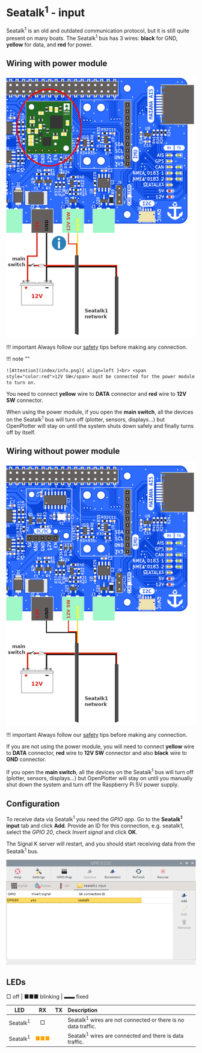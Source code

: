 # Seatalk<sup>1</sup> - input

Seatalk<sup>1</sup> is an old and outdated communication protocol, but it is still quite present on many boats. The Seatalk<sup>1</sup> bus has 3 wires: **black** for GND, **yellow** for data, and **red** for power.

## Wiring with power module

![Wiring with power module](seatalk/seatalk-dcdc.png)

!!! important
    Always follow our [safety](index.md#safety) tips before making any connection.

!!! note ""

    ![Attention](index/info.png){ align=left }<br> <span style="color:red">12V SW</span> must be connected for the power module to turn on.

You need to connect **yellow** wire to **DATA** connector and **red** wire to **12V SW** connector.

When using the power module, if you open the **main switch**, all the devices on the Seatalk<sup>1</sup> bus will turn off (plotter, sensors, displays...) but OpenPlotter will stay on until the system shuts down safely and finally turns off by itself.

## Wiring without power module

![Wiring without power module](seatalk/seatalk-no-dcdc.png)

!!! important
    Always follow our [safety](index.md#safety) tips before making any connection.
    
If you are not using the power module, you will need to connect **yellow** wire to **DATA** connector, **red** wire to **12V SW** connector and also **black** wire to **GND** connector.

If you open the **main switch**, all the devices on the Seatalk<sup>1</sup> bus will turn off (plotter, sensors, displays...) but OpenPlotter will stay on until you manually shut down the system and turn off the Raspberry Pi 5V power supply.

## Configuration

To receive data via Seatalk<sup>1</sup> you need the *GPIO app*. Go to the **Seatalk<sup>1</sup> input** tab and click **Add**. Provide an ID for this connection, e.g. seatalk1, select the *GPIO 20*, check *Invert signal* and click **OK**.

The Signal K server will restart, and you should start receiving data from the Seatalk<sup>1</sup> bus.

![Configuration](seatalk/seatalk1.png)

## LEDs

□ off | ■■■ blinking |  ▬▬ fixed

|LED|RX|TX|Description|
|:--:|:--:|:--:|:---|
| Seatalk<sup>1</sup>  | □ |  |Seatalk<sup>1</sup> wires are not connected or there is no data traffic.|
| Seatalk<sup>1</sup>  |<span style="color:orange">■■■</span>|  |Seatalk<sup>1</sup> wires are connected and there is data traffic.|